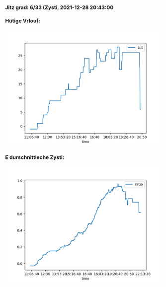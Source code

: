 ### Jitz grad: 6/33 (Zysti, 2021-12-28 20:43:00

### Hütige Vrlouf:
![Graph](Today.png)

### E durschnittleche Zysti:
![Graph](Zysti.png)
